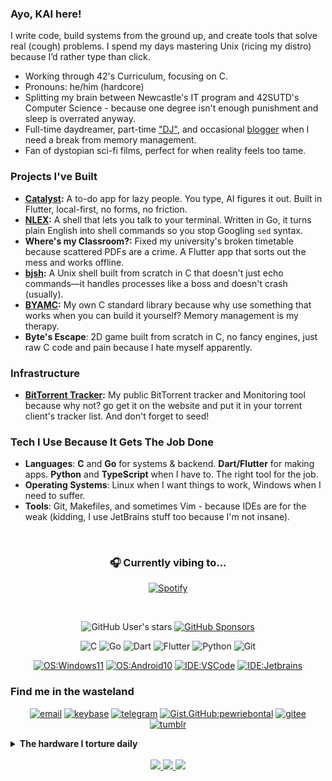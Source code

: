 ### Ayo, KAI here!

I write code, build systems from the ground up, and create tools that solve real (cough) problems. I spend my days mastering Unix (ricing my distro) because I’d rather type than click.

- Working through 42's Curriculum, focusing on C.
- Pronouns: he/him (hardcore)
- Splitting my brain between Newcastle's IT program and 42SUTD's Computer Science - because one degree isn't enough punishment and sleep is overrated anyway.
- Full-time daydreamer, part-time ["DJ"](https://img.bontal.net/p/0), and occasional [blogger](https://blog.bontal.net) when I need a break from memory management.
- Fan of dystopian sci-fi films, perfect for when reality feels too tame.

### Projects I've Built

- **[Catalyst](https://catalyst.bontal.net):** A to-do app for lazy people. You type, AI figures it out. Built in Flutter, local-first, no forms, no friction.
- **[NLEX](https://nlex.bontal.net):** A shell that lets you talk to your terminal. Written in Go, it turns plain English into shell commands so you stop Googling `sed` syntax.
- **Where's my Classroom?:** Fixed my university's broken timetable because scattered PDFs are a crime. A Flutter app that sorts out the mess and works offline.
- **[bjsh](https://github.com/pewriebontal/bjsh):** A Unix shell built from scratch in C that doesn't just echo commands—it handles processes like a boss and doesn't crash (usually).
- **[BYAMC](https://github.com/pewriebontal/byamc):** My own C standard library because why use something that works when you can build it yourself? Memory management is my therapy.
- **Byte's Escape**: 2D game built from scratch in C, no fancy engines, just raw C code and pain because I hate myself apparently.


### Infrastructure

- **[BitTorrent Tracker](https://bt.bontal.net):** My public BitTorrent tracker and Monitoring tool because why not? go get it on the website and put it in your torrent client's tracker list. And don't forget to seed!

### Tech I Use Because It Gets The Job Done

- **Languages**: **C** and **Go** for systems & backend. **Dart/Flutter** for making apps. **Python** and **TypeScript** when I have to. The right tool for the job.
- **Operating Systems**: Linux when I want things to work, Windows when I need to suffer.
- **Tools**: Git, Makefiles, and sometimes Vim - because IDEs are for the weak (kidding, I use JetBrains stuff too because I'm not insane).

 <div align="center">

### 🎧 Currently vibing to...

[![Spotify](https://drprls.bontal.net/api/spotify?background_color=0d1117&border_color=bbbbbb)](https://open.spotify.com/user/h9o65sjkmkrh2awusq2t8e6vi)

</div>
</br>

<div align="center">
  
  ![GitHub User's stars](https://img.shields.io/github/stars/pewriebontal?style=flat-square&affiliations=OWNER%2CCOLLABORATOR&label=GH%20stars)
  [![GitHub Sponsors](https://img.shields.io/github/sponsors/pewriebontal?label=GH%20sponsors&style=flat-square)](https://github.com/sponsors/pewriebontal)

![C](https://img.shields.io/badge/c-%2300599C.svg?style=flat-square&logo=c&logoColor=white)
![Go](https://img.shields.io/badge/go-%2300ADD8.svg?style=flat-square&logo=go&logoColor=white)
![Dart](https://img.shields.io/badge/dart-%230175C2.svg?style=flat-square&logo=dart&logoColor=white)
![Flutter](https://img.shields.io/badge/Flutter-%2302569B.svg?style=flat-square&logo=Flutter&logoColor=white)
![Python](https://img.shields.io/badge/python-3670A0?style=flat-square&logo=python&logoColor=ffdd54)
![Git](https://img.shields.io/badge/git-%23F05033.svg?style=flat-square&logo=git&logoColor=white)

[![OS:Windows11](https://img.shields.io/badge/OS-Windows11-blue?style=flat-square&logo=microsoft)](https://www.microsoft.com)
[![OS:Android10](https://img.shields.io/badge/OS-Android10-green?style=flat-square&logo=android)](https://www.android.com/)
[![IDE:VSCode](https://img.shields.io/badge/IDE-VSCode-blue?style=flat-square&logo=visualstudiocode)](https://code.visualstudio.com/)
[![IDE:Jetbrains](https://img.shields.io/badge/IDE-JetbrainsIDEs-magenta?style=flat-square&logo=Jetbrains)](https://www.jetbrains.com/idea/)

</div>

### Find me in the wasteland

<div align="center">

[![email](https://img.shields.io/badge/Email-0x@bontal.net-purple?style=flat-square&logo=gmail)](mailto:0x@bontal.net)
[![keybase](https://img.shields.io/badge/Keybase-pewriebontal-blue?style=flat-square&logo=keybase)](https://keybase.io/pewriebontal)
[![telegram](https://img.shields.io/badge/Telegram-pewriebontal-blue?style=flat-square&logo=telegram)](https://t.me/404)
[![Gist.GitHub:pewriebontal](https://img.shields.io/badge/Gist-pewriebontal-red?style=flat-square&logo=GitHub)](https://gist.github.com/pewriebontal)
[![gitee](https://img.shields.io/badge/gitee-pewriebontal-red?style=flat-square&logo=gitee)](https://gitee.com/pewriebontal)
[![tumblr](https://img.shields.io/badge/tumblr-pewriebontal-red?style=flat-square&logo=tumblr)](https://tumblr.bontal.net)

</div>

<details>
    <summary><strong>The hardware I torture daily</strong></summary>
    <ul>
        <li>CPU: Intel® Core™ i9-13900H (14 cores, 20 threads - overkill for most days, but compiling C without waiting is nice)</li>
        <li>GPU: NVIDIA® Geforce RTX™ 3050 4GB (handles visualization just fine, occasional gaming when I need a break from segfaults)</li>
        <li>RAM: 16GB LPDDR5 (wish it was 32GB but we can't have everything)</li>
        <li>SSD: 1TB NVMe (fast enough that waiting for compiles is almost bearable)</li>
        <li>OS: OpenSUSE Tumbleweed Dualboot with Windows 11.</li>
    </ul>
</details>

</br>

<div align="center">
  <a href="https://github.com/vn7n24fzkq/github-profile-summary-cards">
    <img src="https://github-profile-summary-cards.vercel.app/api/cards/profile-details?username=pewriebontal&theme=github" />
  </a>
  <a href="https://github.com/vn7n24fzkq/github-profile-summary-cards">
    <img src="https://github-profile-summary-cards.vercel.app/api/cards/stats?username=pewriebontal&theme=github" />
  </a>
  <a href="https://github.com/vn7n24fzkq/github-profile-summary-cards">
    <img src="https://github-profile-summary-cards.vercel.app/api/cards/repos-per-language?username=pewriebontal&theme=github" />
  </a>
</div>
